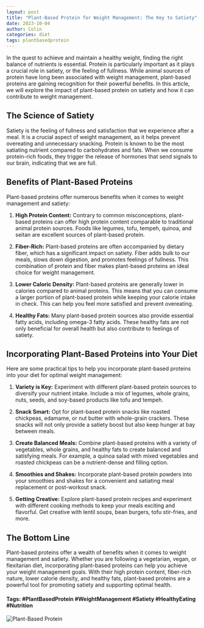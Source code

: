 ```yaml
---
layout: post
title: "Plant-Based Protein for Weight Management: The Key to Satiety"
date: 2023-10-04
author: Colin
categories: diet
tags: plantbasedprotein
---
```


In the quest to achieve and maintain a healthy weight, finding the right balance of nutrients is essential. Protein is particularly important as it plays a crucial role in satiety, or the feeling of fullness. While animal sources of protein have long been associated with weight management, plant-based proteins are gaining recognition for their powerful benefits. In this article, we will explore the impact of plant-based protein on satiety and how it can contribute to weight management.

## The Science of Satiety

Satiety is the feeling of fullness and satisfaction that we experience after a meal. It is a crucial aspect of weight management, as it helps prevent overeating and unnecessary snacking. Protein is known to be the most satiating nutrient compared to carbohydrates and fats. When we consume protein-rich foods, they trigger the release of hormones that send signals to our brain, indicating that we are full.

## Benefits of Plant-Based Proteins

Plant-based proteins offer numerous benefits when it comes to weight management and satiety:

1. **High Protein Content:** Contrary to common misconceptions, plant-based proteins can offer high protein content comparable to traditional animal protein sources. Foods like legumes, tofu, tempeh, quinoa, and seitan are excellent sources of plant-based protein.

2. **Fiber-Rich:** Plant-based proteins are often accompanied by dietary fiber, which has a significant impact on satiety. Fiber adds bulk to our meals, slows down digestion, and promotes feelings of fullness. This combination of protein and fiber makes plant-based proteins an ideal choice for weight management.

3. **Lower Caloric Density:** Plant-based proteins are generally lower in calories compared to animal proteins. This means that you can consume a larger portion of plant-based protein while keeping your calorie intake in check. This can help you feel more satisfied and prevent overeating.

4. **Healthy Fats:** Many plant-based protein sources also provide essential fatty acids, including omega-3 fatty acids. These healthy fats are not only beneficial for overall health but also contribute to feelings of satiety.

## Incorporating Plant-Based Proteins into Your Diet

Here are some practical tips to help you incorporate plant-based proteins into your diet for optimal weight management:

1. **Variety is Key:** Experiment with different plant-based protein sources to diversify your nutrient intake. Include a mix of legumes, whole grains, nuts, seeds, and soy-based products like tofu and tempeh.

2. **Snack Smart:** Opt for plant-based protein snacks like roasted chickpeas, edamame, or nut butter with whole-grain crackers. These snacks will not only provide a satiety boost but also keep hunger at bay between meals.

3. **Create Balanced Meals:** Combine plant-based proteins with a variety of vegetables, whole grains, and healthy fats to create balanced and satisfying meals. For example, a quinoa salad with mixed vegetables and roasted chickpeas can be a nutrient-dense and filling option.

4. **Smoothies and Shakes:** Incorporate plant-based protein powders into your smoothies and shakes for a convenient and satiating meal replacement or post-workout snack.

5. **Getting Creative:** Explore plant-based protein recipes and experiment with different cooking methods to keep your meals exciting and flavorful. Get creative with lentil soups, bean burgers, tofu stir-fries, and more.

## The Bottom Line

Plant-based proteins offer a wealth of benefits when it comes to weight management and satiety. Whether you are following a vegetarian, vegan, or flexitarian diet, incorporating plant-based proteins can help you achieve your weight management goals. With their high protein content, fiber-rich nature, lower calorie density, and healthy fats, plant-based proteins are a powerful tool for promoting satiety and supporting optimal health.

#### Tags: #PlantBasedProtein #WeightManagement #Satiety #HealthyEating #Nutrition

![Plant-Based Protein](https://source.unsplash.com/1600x900/?protein)
